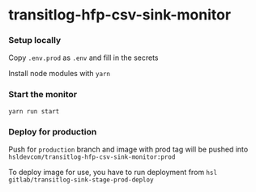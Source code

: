 # transitlog-hfp-csv-sink-monitor

### Setup locally

Copy `.env.prod` as `.env` and fill in the secrets

Install node modules with `yarn`

### Start the monitor

`yarn run start`

### Deploy for production

Push for `production` branch and image with prod tag will be pushed into `hsldevcom/transitlog-hfp-csv-sink-monitor:prod`

To deploy image for use, you have to run deployment from `hsl gitlab/transitlog-sink-stage-prod-deploy`